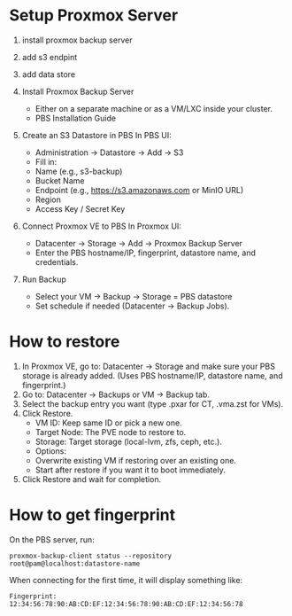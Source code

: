 # Setup Proxmox Server
1. install proxmox backup server
2. add s3 endpint
3. add data store

1.	Install Proxmox Backup Server
	-	Either on a separate machine or as a VM/LXC inside your cluster.
	-	PBS Installation Guide
2.	Create an S3 Datastore in PBS
In PBS UI:
	-	Administration → Datastore → Add → S3
	-	Fill in:
	-	Name (e.g., s3-backup)
	-	Bucket Name
	-	Endpoint (e.g., https://s3.amazonaws.com or MinIO URL)
	-	Region
	-	Access Key / Secret Key
3.	Connect Proxmox VE to PBS
In Proxmox UI:
	-	Datacenter → Storage → Add → Proxmox Backup Server
	-	Enter the PBS hostname/IP, fingerprint, datastore name, and credentials.
4.	Run Backup
	-	Select your VM → Backup → Storage = PBS datastore
	-	Set schedule if needed (Datacenter → Backup Jobs).

# How to restore
1.	In Proxmox VE, go to:
Datacenter → Storage and make sure your PBS storage is already added.
(Uses PBS hostname/IP, datastore name, and fingerprint.)
2.	Go to:
Datacenter → Backups or VM → Backup tab.
3.	Select the backup entry you want (type .pxar for CT, .vma.zst for VMs).
4.	Click Restore.
	-	VM ID: Keep same ID or pick a new one.
	-	Target Node: The PVE node to restore to.
	-	Storage: Target storage (local-lvm, zfs, ceph, etc.).
	-	Options:
	-	Overwrite existing VM if restoring over an existing one.
	-	Start after restore if you want it to boot immediately.
5.	Click Restore and wait for completion.

# How to get fingerprint
On the PBS server, run:
```
proxmox-backup-client status --repository root@pam@localhost:datastore-name
```

When connecting for the first time, it will display something like:
```
Fingerprint: 12:34:56:78:90:AB:CD:EF:12:34:56:78:90:AB:CD:EF:12:34:56:78
```